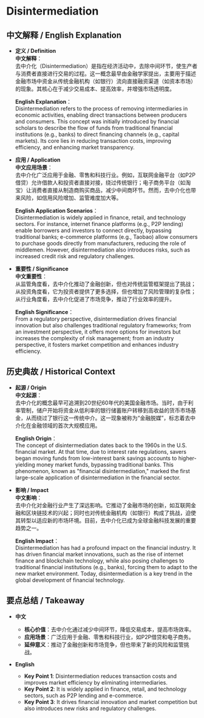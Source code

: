 # Disintermediation

## 中文解释 / English Explanation

* **定义 / Definition**  
  **中文解释**：  
  去中介化（Disintermediation）是指在经济活动中，去除中间环节，使生产者与消费者直接进行交易的过程。这一概念最早由金融学家提出，主要用于描述金融市场中资金从传统金融机构（如银行）流向直接融资渠道（如资本市场）的现象。其核心在于减少交易成本、提高效率，并增强市场透明度。  

  **English Explanation**：  
  Disintermediation refers to the process of removing intermediaries in economic activities, enabling direct transactions between producers and consumers. This concept was initially introduced by financial scholars to describe the flow of funds from traditional financial institutions (e.g., banks) to direct financing channels (e.g., capital markets). Its core lies in reducing transaction costs, improving efficiency, and enhancing market transparency.

* **应用 / Application**  
  **中文应用场景**：  
  去中介化广泛应用于金融、零售和科技行业。例如，互联网金融平台（如P2P借贷）允许借款人和投资者直接对接，绕过传统银行；电子商务平台（如淘宝）让消费者直接从制造商购买商品，减少中间商环节。然而，去中介化也带来风险，如信用风险增加、监管难度加大等。  

  **English Application Scenarios**：  
  Disintermediation is widely applied in finance, retail, and technology sectors. For instance, internet finance platforms (e.g., P2P lending) enable borrowers and investors to connect directly, bypassing traditional banks; e-commerce platforms (e.g., Taobao) allow consumers to purchase goods directly from manufacturers, reducing the role of middlemen. However, disintermediation also introduces risks, such as increased credit risk and regulatory challenges.

* **重要性 / Significance**  
  **中文重要性**：  
  从监管角度看，去中介化推动了金融创新，但也对传统监管框架提出了挑战；从投资角度看，它为投资者提供了更多选择，但也增加了风险管理的复杂性；从行业角度看，去中介化促进了市场竞争，推动了行业效率的提升。  

  **English Significance**：  
  From a regulatory perspective, disintermediation drives financial innovation but also challenges traditional regulatory frameworks; from an investment perspective, it offers more options for investors but increases the complexity of risk management; from an industry perspective, it fosters market competition and enhances industry efficiency.

## 历史典故 / Historical Context

* **起源 / Origin**  
  **中文起源**：  
  去中介化的概念最早可追溯到20世纪60年代的美国金融市场。当时，由于利率管制，储户开始将资金从低利率的银行储蓄账户转移到高收益的货币市场基金，从而绕过了银行这一传统中介。这一现象被称为“金融脱媒”，标志着去中介化在金融领域的首次大规模应用。  

  **English Origin**：  
  The concept of disintermediation dates back to the 1960s in the U.S. financial market. At that time, due to interest rate regulations, savers began moving funds from low-interest bank savings accounts to higher-yielding money market funds, bypassing traditional banks. This phenomenon, known as "financial disintermediation," marked the first large-scale application of disintermediation in the financial sector.

* **影响 / Impact**  
  **中文影响**：  
  去中介化对金融行业产生了深远影响。它推动了金融市场的创新，如互联网金融和区块链技术的兴起；同时也对传统金融机构（如银行）构成了挑战，迫使其转型以适应新的市场环境。目前，去中介化已成为全球金融科技发展的重要趋势之一。  

  **English Impact**：  
  Disintermediation has had a profound impact on the financial industry. It has driven financial market innovations, such as the rise of internet finance and blockchain technology, while also posing challenges to traditional financial institutions (e.g., banks), forcing them to adapt to the new market environment. Today, disintermediation is a key trend in the global development of financial technology.

## 要点总结 / Takeaway

* **中文**  
  - **核心价值**：去中介化通过减少中间环节，降低交易成本，提高市场效率。  
  - **应用场景**：广泛应用于金融、零售和科技行业，如P2P借贷和电子商务。  
  - **延伸意义**：推动了金融创新和市场竞争，但也带来了新的风险和监管挑战。  

* **English**  
  - **Key Point 1**: Disintermediation reduces transaction costs and improves market efficiency by eliminating intermediaries.  
  - **Key Point 2**: It is widely applied in finance, retail, and technology sectors, such as P2P lending and e-commerce.  
  - **Key Point 3**: It drives financial innovation and market competition but also introduces new risks and regulatory challenges.